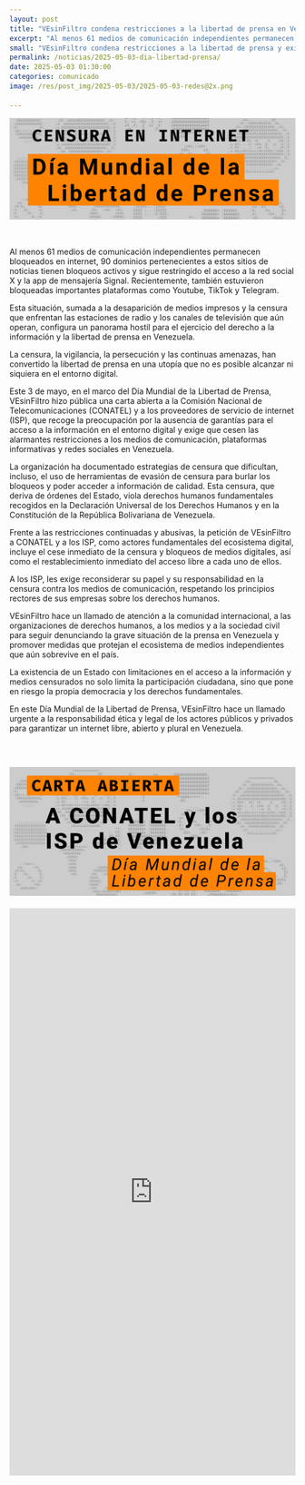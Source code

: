 ```yaml
---
layout: post
title: "VEsinFiltro condena restricciones a la libertad de prensa en Venezuela y exige a CONATEL y a los ISP levantar los bloqueos contra medios de comunicación"
excerpt: "Al menos 61 medios de comunicación independientes permanecen bloqueados en internet y sigue restringido el  acceso a la red social X y la app de mensajería Signal. Esta situación configura un panorama hostil para el ejercicio del derecho a la información y la libertad de prensa en Venezuela."
small: "VEsinFiltro condena restricciones a la libertad de prensa y exige levantar los bloqueos contra los medios"
permalink: /noticias/2025-05-03-dia-libertad-prensa/
date: 2025-05-03 01:30:00
categories: comunicado
image: /res/post_img/2025-05-03/2025-05-03-redes@2x.png

---
```

<p class="cover"><img class="" src="/res/post_img/2025-05-03/2025-05-03.png"></p>

<br>

Al menos 61 medios de comunicación independientes permanecen bloqueados en internet, 90 dominios pertenecientes a estos sitios de noticias tienen bloqueos activos y sigue restringido el  acceso a la red social X y la app de mensajería Signal. Recientemente, también estuvieron bloqueadas importantes plataformas como Youtube, TikTok y Telegram.

Esta situación, sumada a la desaparición de medios impresos y la censura que enfrentan las estaciones de radio y los canales de televisión que aún operan, configura un panorama hostil para el ejercicio del derecho a la información y la libertad de prensa en Venezuela.

La censura, la vigilancia, la persecución y las continuas amenazas, han convertido la libertad de prensa en una utopía que no es posible alcanzar ni siquiera en el entorno digital.

Este 3 de mayo, en el marco del Día Mundial de la Libertad de Prensa, VEsinFiltro hizo pública una carta abierta a la Comisión Nacional de Telecomunicaciones (CONATEL) y a los proveedores de servicio de internet (ISP), que recoge la preocupación por la ausencia de garantías para el acceso a la información en el entorno digital y exige que cesen las alarmantes restricciones a los medios de comunicación, plataformas informativas y redes sociales en Venezuela.  

La organización ha documentado estrategias de censura que dificultan, incluso, el uso de herramientas de evasión de censura para burlar los bloqueos y poder acceder a información de calidad. Esta censura, que deriva de órdenes del Estado, viola derechos humanos fundamentales recogidos en la Declaración Universal de los Derechos Humanos y en la Constitución de la República Bolivariana de Venezuela.

Frente a las restricciones continuadas y abusivas, la petición de VEsinFiltro a CONATEL y a los ISP, como actores fundamentales del ecosistema digital, incluye el cese inmediato de la censura y bloqueos de medios digitales, así como el restablecimiento inmediato del acceso libre a cada uno de ellos.

A los ISP, les exige reconsiderar su papel y su responsabilidad en la censura contra los medios de comunicación, respetando los principios rectores de sus empresas sobre los derechos humanos. 

VEsinFiltro hace un llamado de atención a la comunidad internacional, a las organizaciones de derechos humanos, a los medios y a la sociedad civil para seguir denunciando la grave situación de la prensa en Venezuela y promover medidas que protejan el ecosistema de medios independientes que aún sobrevive en el país. 

La existencia de un Estado con limitaciones en el acceso a la información y medios censurados no solo limita la participación ciudadana, sino que pone en riesgo la propia democracia y los derechos fundamentales.

En este Día Mundial de la Libertad de Prensa, VEsinFiltro hace un llamado urgente a la responsabilidad ética y legal de los actores públicos y privados para garantizar un internet libre, abierto y plural en Venezuela.

<br>
<p class="cover" ><h2><img class="" src="/res/post_img/2025-05-03/2025-05-03-carta.png" alt="Carta abierta a CONATEL y los proveedores de servicio de internet que operan en Venezuela"></h2></p>

<p class="cover" style="margin-bottom: -47px;">
    <object data="res/post_img/2025-05-03/CartaVSF-Dia_Libertad_Prensa.pdf" type="application/pdf" width="100%" height="1000">
      <embed src="https://docs.google.com/gview?url=https://vesinfiltro.org/res/post_img/2025-05-03/CartaVSF-Dia_Libertad_Prensa.pdf&amp;embedded=true" width="100%" height="1000"> 
    </object>
</p>

